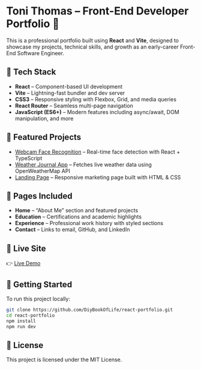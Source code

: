 # Toni Thomas – Front-End Developer Portfolio 🚀

This is a professional portfolio built using **React** and **Vite**, designed to showcase my projects, technical skills, and growth as an early-career Front-End Software Engineer.

## 🔧 Tech Stack

- **React** – Component-based UI development
- **Vite** – Lightning-fast bundler and dev server
- **CSS3** – Responsive styling with Flexbox, Grid, and media queries
- **React Router** – Seamless multi-page navigation
- **JavaScript (ES6+)** – Modern features including async/await, DOM manipulation, and more

## 🚀 Featured Projects

- [Webcam Face Recognition](https://webcam-face-recognition-wine.vercel.app/) – Real-time face detection with React + TypeScript
- [Weather Journal App](https://diybookoflife.github.io/weather-journal-app/) – Fetches live weather data using OpenWeatherMap API
- [Landing Page](https://diybookoflife.github.io/landing-project/) – Responsive marketing page built with HTML & CSS

## 📸 Pages Included

- **Home** – “About Me” section and featured projects
- **Education** – Certifications and academic highlights
- **Experience** – Professional work history with styled sections
- **Contact** – Links to email, GitHub, and LinkedIn

## 🔗 Live Site

👉 [Live Demo](https://diybookoflife.github.io/react-portfolio/)

## 📂 Getting Started

To run this project locally:

```bash
git clone https://github.com/DiyBookOfLife/react-portfolio.git
cd react-portfolio
npm install
npm run dev
```

## 📜 License

This project is licensed under the MIT License.

